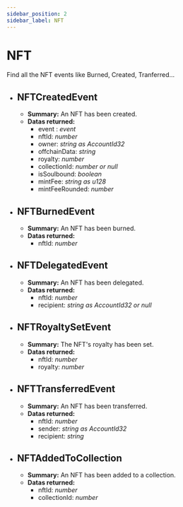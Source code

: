 ```yaml
---
sidebar_position: 2
sidebar_label: NFT
---
```


# NFT

Find all the NFT events like Burned, Created, Tranferred...

 - ## NFTCreatedEvent 
	- **Summary:** An NFT has been created.
	- **Datas returned:** 
  		- event : *event*
  		- nftId: *number*
  		- owner: *string as AccountId32*
  		- offchainData: *string*
  		- royalty: *number*
  		- collectionId: *number or null*
  		- isSoulbound: *boolean*
  		- mintFee: *string as u128*
  		- mintFeeRounded: *number*

 - ## NFTBurnedEvent
	- **Summary:** An NFT has been burned.
	- **Datas returned:** 
  		- nftId: *number*

 - ## NFTDelegatedEvent
	- **Summary:** An NFT has been delegated.
	- **Datas returned:** 
  		-  nftId: *number*
  		-  recipient: *string as AccountId32 or null*

 - ## NFTRoyaltySetEvent 
	- **Summary:** The NFT's royalty has been set.
	- **Datas returned:** 
  		- nftId: *number*
  		- royalty: *number*

 - ## NFTTransferredEvent
	- **Summary:** An NFT has been transferred.
	- **Datas returned:** 
  		- nftId: *number*
  		- sender: *string as AccountId32*
  		- recipient: *string*

 - ## NFTAddedToCollection 
	- **Summary:** An NFT has been added to a collection.
	- **Datas returned:** 
  		-   nftId: *number*
  		-   collectionId: *number*